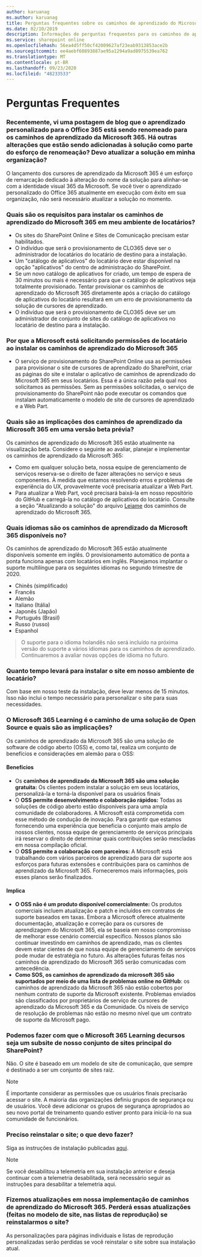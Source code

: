 ```yaml
---
author: karuanag
ms.author: karuanag
title: Perguntas frequentes sobre os caminhos de aprendizado do Microsoft 365
ms.date: 02/10/2019
description: Informações de perguntas frequentes para os caminhos de aprendizado do Microsoft 365
ms.service: sharepoint online
ms.openlocfilehash: 56ea4d5ff50cf42009627af23eab9313853ace2b
ms.sourcegitcommit: ee4aebf60893887ae95a1294a9ad8975539ea762
ms.translationtype: MT
ms.contentlocale: pt-BR
ms.lasthandoff: 09/23/2020
ms.locfileid: "48233533"
---
```

# <a name="frequently-asked-questions"></a>Perguntas Frequentes

### <a name="i-recently-saw-a-blog-post-that-custom-learning-for-office-365-is-being-renamed-to-microsoft-365-learning-pathways-are-there-other-changes-being-added-to-the-solution-as-part-of-the-renaming-effort-should-i-update-the-solution-in-my-organization"></a>Recentemente, vi uma postagem de blog que o aprendizado personalizado para o Office 365 está sendo renomeado para os caminhos de aprendizado da Microsoft 365. Há outras alterações que estão sendo adicionadas à solução como parte do esforço de renomeação? Devo atualizar a solução em minha organização?

O lançamento dos cursores de aprendizado da Microsoft 365 é um esforço de remarcação dedicado à alteração do nome da solução para alinhar-se com a identidade visual 365 da Microsoft. Se você tiver o aprendizado personalizado do Office 365 atualmente em execução com êxito em sua organização, não será necessário atualizar a solução no momento.  

### <a name="what-are-the-requirements-for-installing-microsoft-365-learning-pathways-into-my-tenant-environment"></a>Quais são os requisitos para instalar os caminhos de aprendizado do Microsoft 365 em meu ambiente de locatários?

- Os sites do SharePoint Online e Sites de Comunicação precisam estar habilitados.
- O indivíduo que será o provisionamento de CLO365 deve ser o administrador de locatários do locatário de destino para a instalação.
- Um "catálogo de aplicativos" do locatário deve estar disponível na opção "aplicativos" do centro de administração do SharePoint.
- Se um novo catálogo de aplicativos for criado, um tempo de espera de 30 minutos ou mais é necessário para que o catálogo de aplicativos seja totalmente provisionado. Tentar provisionar os caminhos de aprendizado do Microsoft 365 diretamente após a criação do catálogo de aplicativos do locatário resultará em um erro de provisionamento da solução de cursores de aprendizado. 
- O indivíduo que será o provisionamento de CLO365 deve ser um administrador de conjunto de sites do catálogo de aplicativos no locatário de destino para a instalação.

### <a name="why-is-microsoft-asking-for-tenant-permissions-when-installing-microsoft-365-learning-pathways"></a>Por que a Microsoft está solicitando permissões de locatário ao instalar os caminhos de aprendizado do Microsoft 365 

- O serviço de provisionamento do SharePoint Online usa as permissões para provisionar o site de cursores de aprendizado do SharePoint, criar as páginas do site e instalar o aplicativo de caminhos de aprendizado do Microsoft 365 em seus locatários. Essa é a única razão pela qual nos solicitamos as permissões. Sem as permissões solicitadas, o serviço de provisionamento do SharePoint não pode executar os comandos que instalam automaticamente o modelo de site de cursores de aprendizado e a Web Part. 

### <a name="what-are-the-implications-of-microsoft-365-learning-pathways-being-in-a-beta-preview"></a>Quais são as implicações dos caminhos de aprendizado da Microsoft 365 em uma versão beta prévia? 

Os caminhos de aprendizado do Microsoft 365 estão atualmente na visualização beta. Considere o seguinte ao avaliar, planejar e implementar os caminhos de aprendizado da Microsoft 365:

- Como em qualquer solução beta, nossa equipe de gerenciamento de serviços reserva-se o direito de fazer alterações no serviço e seus componentes. À medida que estamos resolvendo erros e problemas de experiência do UX, provavelmente você precisaria atualizar a Web Part.
- Para atualizar a Web Part, você precisará baixá-la em nosso repositório do GitHub e carregá-la no catálogo de aplicativos do locatário. Consulte a seção "Atualizando a solução" do arquivo [Leiame](https://github.com/pnp/custom-learning-office-365/blob/master/README.md) dos caminhos de aprendizado do Microsoft 365. 

### <a name="what-languages-is-microsoft-365-learning-pathways-available-in"></a>Quais idiomas são os caminhos de aprendizado da Microsoft 365 disponíveis no?

Os caminhos de aprendizado do Microsoft 365 estão atualmente disponíveis somente em inglês. O provisionamento automático de ponta a ponta funciona apenas com locatários em inglês. Planejamos implantar o suporte multilíngue para os seguintes idiomas no segundo trimestre de 2020. 

- Chinês (simplificado) 
- Francês  
- Alemão 
- Italiano (Itália) 
- Japonês (Japão)  
- Português (Brasil) 
- Russo (russo)  
- Espanhol 

> O suporte para o idioma holandês não será incluído na próxima versão do suporte a vários idiomas para os caminhos de aprendizado. Continuaremos a avaliar novas opções de idioma no futuro.

### <a name="how-long-will-it-take-to-install-the-site-in-our-tenant-environment"></a>Quanto tempo levará para instalar o site em nosso ambiente de locatário?

Com base em nosso teste da instalação, deve levar menos de 15 minutos. Isso não inclui o tempo necessário para personalizar o site para suas necessidades.

### <a name="is-microsoft-365-learning-pathways-an-open-source-solution-and-what-are-the-implications"></a>O Microsoft 365 Learning é o caminho de uma solução de Open Source e quais são as implicações?

Os caminhos de aprendizado da Microsoft 365 são uma solução de software de código aberto (OSS) e, como tal, realiza um conjunto de benefícios e considerações em alemão para o OSS:

#### <a name="benefits"></a>Benefícios 
- Os **caminhos de aprendizado da Microsoft 365 são uma solução gratuita:** Os clientes podem instalar a solução em seus locatários, personalizá-la e torná-la disponível para os usuários finais
- O **OSS permite desenvolvimento e colaboração rápidos:**  Todas as soluções de código aberto estão disponíveis para uma ampla comunidade de colaboradores.  A Microsoft está comprometida com esse método de condução de inovação.  Para garantir que estamos fornecendo uma experiência que beneficia o conjunto mais amplo de nossos clientes, nossa equipe de gerenciamento de serviços principais irá reservar o direito de determinar quais contribuições serão mescladas em nossa compilação oficial.  
- O **OSS permite a colaboração com parceiros:** A Microsoft está trabalhando com vários parceiros de aprendizado para dar suporte aos esforços para futuras extensões e contribuições para os caminhos de aprendizado da Microsoft 365. Forneceremos mais informações, pois esses planos serão finalizados. 
    
#### <a name="implications"></a>Implica
- **O OSS não é um produto disponível comercialmente:** Os produtos comerciais incluem atualização e patch e incluídos em contratos de suporte baseados em taxas. Embora a Microsoft oferece atualmente documentação, atualização e correção para os cursores de aprendizagem do Microsoft 365, ela se baseia em nosso compromisso de melhorar esse cenário comercial específico. Nossos planos são continuar investindo em caminhos de aprendizado, mas os clientes devem estar cientes de que nossa equipe de gerenciamento de serviços pode mudar de estratégia no futuro. As alterações futuras feitas nos caminhos de aprendizado do Microsoft 365 serão comunicadas com antecedência. 
- **Como SOS, os caminhos de aprendizado da microsoft 365 são suportados por meio de uma lista de problemas online no GitHub**: os caminhos de aprendizado da Microsoft 365 não estão cobertos por nenhum contrato de suporte da Microsoft existente. Problemas enviados são classificados por proprietários de serviço de cursores de aprendizado da Microsoft 365 e da Comunidade. Os níveis de serviço de resolução de problemas não estão no mesmo nível que um contrato de suporte da Microsoft pago.  

### <a name="can-we-make-the-microsoft-365-learning-pathways-a-subsite-of-our-primary-sharepoint-site-collection"></a>Podemos fazer com que o Microsoft 365 Learning decursos seja um subsite de nosso conjunto de sites principal do SharePoint?

Não. O site é baseado em um modelo de site de comunicação, que sempre é destinado a ser um conjunto de sites raiz.

> [!NOTE]
> É importante considerar as permissões que os usuários finais precisarão acessar o site. A maioria das organizações definiu grupos de segurança ou de usuários. Você deve adicionar os grupos de segurança apropriados ao seu novo portal de treinamento quando estiver pronto para iniciá-lo na sua comunidade de funcionários.

### <a name="i-need-to-reinstall-the-site-what-should-i-do"></a>Preciso reinstalar o site; o que devo fazer?

Siga as instruções de instalação publicadas [aqui](custom_provision.md).

> [!NOTE]
> Se você desabilitou a telemetria em sua instalação anterior e deseja continuar com a telemetria desabilitada, será necessário seguir as instruções para desabilitar a telemetria aqui.

### <a name="we-made-updates-to-our-implementation-of-microsoft-365-learning-pathways-will-we-lose-these-updates-made-to-site-template-playlists-if-we-reinstall-the-site"></a>Fizemos atualizações em nossa implementação de caminhos de aprendizado do Microsoft 365. Perderá essas atualizações (feitas no modelo de site, nas listas de reprodução) se reinstalarmos o site?

As personalizações para páginas individuais e listas de reprodução personalizadas serão perdidas se você reinstalar o site sobre sua instalação atual.  